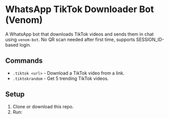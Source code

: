 # WhatsApp TikTok Downloader Bot (Venom)

A WhatsApp bot that downloads TikTok videos and sends them in chat using `venom-bot`. No QR scan needed after first time, supports SESSION_ID-based login.

## Commands
- `.tiktok <url>` - Download a TikTok video from a link.
- `.tiktokrandom` - Get 5 trending TikTok videos.

## Setup
1. Clone or download this repo.
2. Run:
